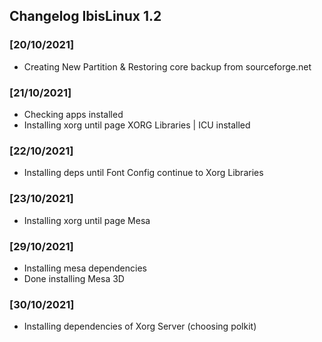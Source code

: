 ## Changelog IbisLinux 1.2

### [20/10/2021]
* Creating New Partition & Restoring core backup from sourceforge.net

### [21/10/2021] 
* Checking apps installed
* Installing xorg until page XORG Libraries | ICU installed

### [22/10/2021] 
* Installing deps until Font Config continue to Xorg Libraries

### [23/10/2021] 
* Installing xorg until page Mesa

### [29/10/2021]
* Installing mesa dependencies
* Done installing Mesa 3D

### [30/10/2021]
* Installing dependencies of Xorg Server (choosing polkit)
